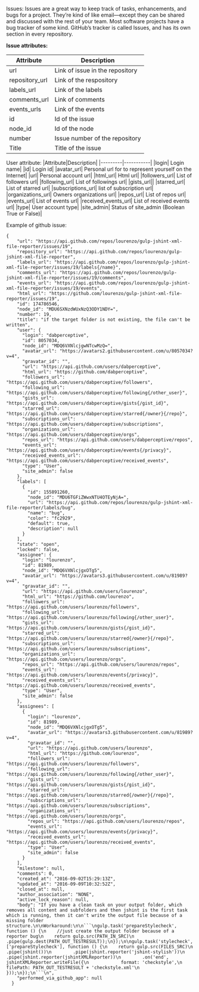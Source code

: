 Issues: Issues are a great way to keep track of tasks, enhancements, and bugs for a project. They’re kind of like email—except they can be shared and discussed with the rest of your team. Most software projects have a bug tracker of some kind. GitHub’s tracker is called Issues, and has its own section in every repository.

**Issue attributes:**

|Attribute|Description|
|---------|-----------|
|url| Link of issue in the repository|
|repository_url| Link of the respository|
|labels_url| Link of the labels|
|comments_url| Link of comments|
|events_urls| Link of the events|
|id| Id of the issue|
|node_id| Id of the node|
|number| Issue number of the repository|
|Title| Title of the issue|

User attribute:
|Attribute|Description|
|---------|-----------|
|login| Login name|
|id| Login id|
|avatar_url| Personal url for to represent yourself on the Internet|
|url| Personal account url|
|html_url| Html url|
|followers_url| List of followers url|
|following_url| List of followings url|
|gists_url||
|starred_url| List of starred url|
|subscriptions_url| list of subscription url|
|organizations_url| Owners organizations url|
|repos_url| List of repos url|
|events_url| List of events url|
|received_events_url| List of received events url|
|type| User account type|
|site_admin| Status of site_admin (Boolean True or False)|














Example of github issue:
```
{
    "url": "https://api.github.com/repos/lourenzo/gulp-jshint-xml-file-reporter/issues/19",
    "repository_url": "https://api.github.com/repos/lourenzo/gulp-jshint-xml-file-reporter",
    "labels_url": "https://api.github.com/repos/lourenzo/gulp-jshint-xml-file-reporter/issues/19/labels{/name}",
    "comments_url": "https://api.github.com/repos/lourenzo/gulp-jshint-xml-file-reporter/issues/19/comments",
    "events_url": "https://api.github.com/repos/lourenzo/gulp-jshint-xml-file-reporter/issues/19/events",
    "html_url": "https://github.com/lourenzo/gulp-jshint-xml-file-reporter/issues/19",
    "id": 174786546,
    "node_id": "MDU6SXNzdWUxNzQ3ODY1NDY=",
    "number": 19,
    "title": "if the target folder is not existing, the file can't be written",
    "user": {
      "login": "dabperceptive",
      "id": 8057034,
      "node_id": "MDQ6VXNlcjgwNTcwMzQ=",
      "avatar_url": "https://avatars2.githubusercontent.com/u/8057034?v=4",
      "gravatar_id": "",
      "url": "https://api.github.com/users/dabperceptive",
      "html_url": "https://github.com/dabperceptive",
      "followers_url": "https://api.github.com/users/dabperceptive/followers",
      "following_url": "https://api.github.com/users/dabperceptive/following{/other_user}",
      "gists_url": "https://api.github.com/users/dabperceptive/gists{/gist_id}",
      "starred_url": "https://api.github.com/users/dabperceptive/starred{/owner}{/repo}",
      "subscriptions_url": "https://api.github.com/users/dabperceptive/subscriptions",
      "organizations_url": "https://api.github.com/users/dabperceptive/orgs",
      "repos_url": "https://api.github.com/users/dabperceptive/repos",
      "events_url": "https://api.github.com/users/dabperceptive/events{/privacy}",
      "received_events_url": "https://api.github.com/users/dabperceptive/received_events",
      "type": "User",
      "site_admin": false
    },
    "labels": [
      {
        "id": 155891260,
        "node_id": "MDU6TGFiZWwxNTU4OTEyNjA=",
        "url": "https://api.github.com/repos/lourenzo/gulp-jshint-xml-file-reporter/labels/bug",
        "name": "bug",
        "color": "fc2929",
        "default": true,
        "description": null
      }
    ],
    "state": "open",
    "locked": false,
    "assignee": {
      "login": "lourenzo",
      "id": 81989,
      "node_id": "MDQ6VXNlcjgxOTg5",
      "avatar_url": "https://avatars3.githubusercontent.com/u/81989?v=4",
      "gravatar_id": "",
      "url": "https://api.github.com/users/lourenzo",
      "html_url": "https://github.com/lourenzo",
      "followers_url": "https://api.github.com/users/lourenzo/followers",
      "following_url": "https://api.github.com/users/lourenzo/following{/other_user}",
      "gists_url": "https://api.github.com/users/lourenzo/gists{/gist_id}",
      "starred_url": "https://api.github.com/users/lourenzo/starred{/owner}{/repo}",
      "subscriptions_url": "https://api.github.com/users/lourenzo/subscriptions",
      "organizations_url": "https://api.github.com/users/lourenzo/orgs",
      "repos_url": "https://api.github.com/users/lourenzo/repos",
      "events_url": "https://api.github.com/users/lourenzo/events{/privacy}",
      "received_events_url": "https://api.github.com/users/lourenzo/received_events",
      "type": "User",
      "site_admin": false
    },
    "assignees": [
      {
        "login": "lourenzo",
        "id": 81989,
        "node_id": "MDQ6VXNlcjgxOTg5",
        "avatar_url": "https://avatars3.githubusercontent.com/u/81989?v=4",
        "gravatar_id": "",
        "url": "https://api.github.com/users/lourenzo",
        "html_url": "https://github.com/lourenzo",
        "followers_url": "https://api.github.com/users/lourenzo/followers",
        "following_url": "https://api.github.com/users/lourenzo/following{/other_user}",
        "gists_url": "https://api.github.com/users/lourenzo/gists{/gist_id}",
        "starred_url": "https://api.github.com/users/lourenzo/starred{/owner}{/repo}",
        "subscriptions_url": "https://api.github.com/users/lourenzo/subscriptions",
        "organizations_url": "https://api.github.com/users/lourenzo/orgs",
        "repos_url": "https://api.github.com/users/lourenzo/repos",
        "events_url": "https://api.github.com/users/lourenzo/events{/privacy}",
        "received_events_url": "https://api.github.com/users/lourenzo/received_events",
        "type": "User",
        "site_admin": false
      }
    ],
    "milestone": null,
    "comments": 0,
    "created_at": "2016-09-02T15:29:13Z",
    "updated_at": "2016-09-09T10:32:52Z",
    "closed_at": null,
    "author_association": "NONE",
    "active_lock_reason": null,
    "body": "If you have a clean task on your output folder, which removes all content and subfolders and then jshint is the first task which is running, then it can't write the output file because of a missing folder structure.\n\nWorkaround:\n\n```\ngulp.task('prepareStylecheck', function () {\n    //just create the output folder because of a reporter bug\n    return gulp.src(PATH_IN_SRC)\n        .pipe(gulp.dest(PATH_OUT_TESTRESULT));\n});\n\ngulp.task('stylecheck', ['prepareStylecheck'], function () {\n    return gulp.src(FILES_SRC)\n        .pipe(jshint())\n        .pipe(jshint.reporter('jshint-stylish'))\n        .pipe(jshint.reporter(jshintXMLReporter))\n        .on('end', jshintXMLReporter.writeFile({\n            format: 'checkstyle',\n            filePath: PATH_OUT_TESTRESULT + 'checkstyle.xml'\n        }));\n});\n```\n",
    "performed_via_github_app": null
  }
```
